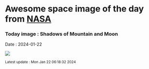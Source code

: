 
# Awesome space image of the day from [NASA](https://api.nasa.gov/)

### Today image : Shadows of Mountain and Moon
Date : 2024-01-22

![](https://apod.nasa.gov/apod/image/2401/GrivolaMoon_Micon_1080.jpg)

<small>Latest update : Mon Jan 22 06:18:32 2024</small>
        
